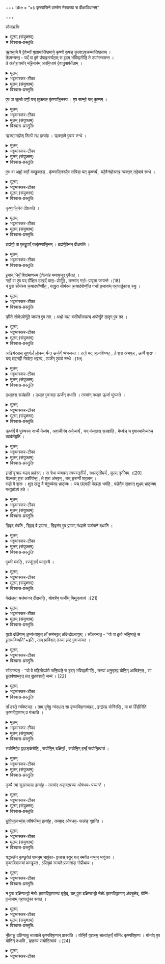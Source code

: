+++
title = "०३ कृष्णाजिने वस्त्रेण मेखलया च दीक्षाविधानम्"

+++
<div class="js_include" url="/vedAH_yajuH/taittirIyam/sArasvata-vibhAgaH/saMhitA/sarva-prastutiH/6/1/03_kRShNAjine_vastreNa_mekhalayA_cha_dIxAvidhAnam"  newLevelForH1="1" includeTitle="true">


सोमऋषिः

<details><summary>मूलम् (संयुक्तम्)</summary>

ऋ॒क्सा॒मे वै दे॒वेभ्यो॑ य॒ज्ञायाति॑ष्ठमाने॒ कृष्णो॑ रू॒पङ्कृ॒त्वाप॒क्रम्या॑तिष्ठता॒न्ते॑ऽमन्यन्त॒ यव्ँवा इ॒मे उ॑पाव॒र्त्स्यत॒स्स इ॒दम्भ॑विष्य॒तीति॒ ते उपा॑मन्त्रयन्त॒ ते अ॑होरा॒त्रयो॑र्महि॒मान॑मपनि॒धाय॑ दे॒वानु॒पाव॑र्तेताम्
</details>

<details open><summary>विश्वास-प्रस्तुतिः</summary>

ऋ॒क्सा॒मे वै दे॒वेभ्यो॑ य॒ज्ञायाति॑ष्ठमाने॒ कृष्णो॑ रू॒पङ् कृ॒त्वाऽप॒क्रम्या॑तिष्ठताम् ।  
ते॑ऽमन्यन्त॒ -
यव्ँ वा इ॒मे उ॑पाव॒र्त्स्यत॒स् स इ॒दम् भ॑विष्य॒तीति॒ ते उपा॑मन्त्रयन्त ।  
ते अ॑होरा॒त्रयो॑र् महि॒मान॑म् अपनि॒धाय॑ दे॒वानु॒पाव॑र्तेताम् ।
</details>

<details><summary>मूलम्</summary>

ऋ॒क्सा॒मे वै दे॒वेभ्यो॑ य॒ज्ञायाति॑ष्ठमाने॒ कृष्णो॑ रू॒पङ् कृ॒त्वाऽप॒क्रम्या॑तिष्ठताम् ।  
ते॑ऽमन्यन्त॒ -
यव्ँ वा इ॒मे उ॑पाव॒र्त्स्यत॒स् स इ॒दम् भ॑विष्य॒तीति॒ ते उपा॑मन्त्रयन्त ।  
ते अ॑होरा॒त्रयो॑र् महि॒मान॑म् अपनि॒धाय॑ दे॒वानु॒पाव॑र्तेताम् ।
</details>

<details><summary>भट्टभास्कर-टीका</summary>

1कृष्णाजिनेन दीक्षां विधास्यन् तद्गुणानाह - ऋक्सामे इति ॥ ऋक्च साम च ऋक्सामे, अचतुरादिसूत्रे अच्प्रत्ययान्तो निपात्यते । ते यज्ञार्थं देवेभ्यः अतिष्ठमाने अप्रकाशमाने अप्रकाशनहेतोः कृष्णमृगो भूत्वा तदीयं च रूपं कृत्वा देवसकाशादपक्रम्यातिष्ठतां कुत्रापि स्थिते । 'श्लाघह्नुञ्स्थाशपाम्' इति देवानां संप्रदानत्वम् । तिष्ठतेर्हेतौ शानच्, 'प्रकाशनस्थेयाख्ययोश्च' इत्यात्मनेपदम् । ते देवा अमन्यन्त यमिमे ऋक्सामे उपावर्त्स्यतः उपगन्तुमाभिमुख्येन वत्स्यतः स इदं विश्वं यागद्वारेण भविष्यति विश्वाधिपत्ये स्थास्यतीत्यर्थः । यद्वा - इदमिति क्रियाविशेषणम् । इदमत्र भविष्यति वर्धिष्यते एषा सर्वा विभूतिस्तस्येति यावत् । यद्वा - इदं विश्वं प्राप्स्यति, भू प्राप्तौ, आत्मनेपदी, चुरादिराधृषीयः, व्यत्ययेन परस्मैपदम् । 'वृद्भ्यस्स्यसनोः' इति वृतेः परस्मैपदम्, 'न वृद्भ्यश्चतुर्भ्यः' इतीट्प्रतिषेधः । एवमीदृशोरनयोर्महिमा । इमे च अस्मानुपहायापक्रान्ते, तत्किमिति तूष्णीमास्महे इतीत्थं संजातमतयो देवास्ते उपामन्त्रयन्त ते ऋक्सामे रहस्युपच्छन्दितवन्तः अस्मानुपावर्तेथामिति । अथ ते ऋक्सामे अहोरात्रयोर्महिमानं महनीयं गुणं शुक्लकृष्णरूपं अपनिधायापादाय आत्मनि निधाय कृष्णमृगात्मनि रूपे स्थापयित्वा । यद्वा - उपार्थे अपशब्दः, उपनिधाय तेन रूपेण देवानुपावर्तेतामुपागच्छताम् । महिमानमिति महच्छब्दादिमानिच्, महतेर्वा औणादिक इमनिच् ॥
</details>

<details><summary>मूलम् (संयुक्तम्)</summary>

ए॒ष वा ऋ॒चो वर्णो॒ यच्छु॒क्लङ्कृ॑ष्णाजि॒नस्यै॒ष साम्नो॒ यत्कृ॒ष्णम्
</details>

<details open><summary>विश्वास-प्रस्तुतिः</summary>

ए॒ष वा ऋ॒चो वर्णो॒ यच् छु॒क्लङ् कृ॑ष्णाजि॒नस्य ।
ए॒ष साम्नो॒ यत् कृ॒ष्णम् ।
</details>

<details><summary>मूलम्</summary>

ए॒ष वा ऋ॒चो वर्णो॒ यच् छु॒क्लङ् कृ॑ष्णाजि॒नस्य ।
ए॒ष साम्नो॒ यत् कृ॒ष्णम् ।
</details>

<details><summary>भट्टभास्कर-टीका</summary>

2कः पुनस्स महिमा? योहोरात्राभ्यां ऋक्सामयोस्सक्रान्तः सोद्यत्वे कृष्णमृगस्याजिने दृश्यते । तत्रापि को वा ऋचो महिमा, को वा साम्न इत्याह - एष वा इति ॥ एष वा ऋचो वर्णः अह्नः ऋचि संक्रान्तः । कः? यच्छुक्लं रूपं कृष्णाजिनस्य सम्बन्धि । एष साम्नो वर्णः रात्रेस्साम्नि संक्रान्तः, यत्कृष्णं रूपं कृष्णाजिनस्य ॥
</details>

<details><summary>मूलम् (संयुक्तम्)</summary>

ऋ॑क्सा॒मयो॒श्शिल्पे॑ स्थ॒ इत्या॑हर्क्सा॒मे ए॒वाव॑ रुन्ध
</details>

<details open><summary>विश्वास-प्रस्तुतिः</summary>

ऋ॒क्सा॒मयो॒श् शिल्पे॑ स्थ॒ इत्या॑ह । ऋ॒क्सा॒मे ए॒वाव॑ रुन्धे ।
</details>

<details><summary>मूलम्</summary>

ऋ॒क्सा॒मयो॒श् शिल्पे॑ स्थ॒ इत्या॑ह । ऋ॒क्सा॒मे ए॒वाव॑ रुन्धे ।
</details>

<details><summary>भट्टभास्कर-टीका</summary>

3अधुना अमुमेवार्थं मन्त्रार्थेऽपि प्रदर्शयति - ऋक्सामयोरिति ॥ शिल्पं कौशलं, ऋक्सामयोः कौशलोपार्जिते स्थ इति कृष्णाजिनस्य शुक्लकृष्णे राजी उच्येते । तस्मादेतदभिधानं ऋक्सामयोराप्त्यै भवति ॥
</details>

<details><summary>मूलम् (संयुक्तम्)</summary>

ए॒षः [17]  
वा अह्नो॒ वर्णो॒ यच्छु॒क्लङ्कृ॑ष्णाजि॒नस्यै॒ष रात्रि॑या॒ यत्कृ॒ष्णय्ँयदे॒वैन॑यो॒स्तत्र॒ न्य॑क्त॒न्तदे॒वाव॑ रुन्द्धे
</details>

<details open><summary>विश्वास-प्रस्तुतिः</summary>

ए॒षः वा अह्नो॒ वर्णो॒ यच्छु॒क्लङ् , कृ॑ष्णाजि॒नस्यै॒ष रात्रि॑या॒ यत् कृ॒ष्णय्ँ ,
यदे॒वैन॑यो॒स्तत्र॒ न्य॑क्त॒न् तदे॒वाव॑ रुन्धे ।
</details>

<details><summary>मूलम्</summary>

ए॒षः वा अह्नो॒ वर्णो॒ यच्छु॒क्लङ् , कृ॑ष्णाजि॒नस्यै॒ष रात्रि॑या॒ यत् कृ॒ष्णय्ँ ,
यदे॒वैन॑यो॒स्तत्र॒ न्य॑क्त॒न् तदे॒वाव॑ रुन्धे ।
</details>

<details><summary>भट्टभास्कर-टीका</summary>

4कतरः पुनस्तर्ह्यनयोरह्नो वर्णः, कतरो रात्रेरित्याह - एष वा इति ॥ यद्वा - पूर्वमृक्सामगुणत्वेन कृष्णाजिनस्य शुक्लकृष्णे स्तुते । अधुना अहोरात्रगुणत्वेन स्तोतुमाह - एष वा इति ॥ मन्त्रे ऋक्सामयोश्शिल्पे इति अहोरात्रयोश्शुक्लकृष्णे ऋक्सामसंक्रान्तरूपतयोच्येते; तथैवाह - यदेवैनयोरहोरात्रयोस्सम्बन्धि तत्र ऋक्सामयोः न्यक्तं तदेवावरुन्धे अव्यवधानेनैवाहरात्रगुणौ प्राप्नोति, न पुनः ऋक्सामद्वारेण । यं महिमानमृक्सामे प्राप्नुतां, तं स्वयमहोरात्रसकाशादेव प्राप्नोतीत्यर्थः । पूर्ववद्गतेरुदात्तत्वम्, ततः परस्य च स्वरितत्वम् ॥
</details>

<details><summary>मूलम् (संयुक्तम्)</summary>

कृ॒ष्णा॒जि॒नेन॑ दीक्षयति॒
</details>

<details open><summary>विश्वास-प्रस्तुतिः</summary>

कृ॒ष्णा॒जि॒नेन॑ दीक्षयति ।  
</details>

<details><summary>मूलम्</summary>

कृ॒ष्णा॒जि॒नेन॑ दीक्षयति ।  
</details>

<details><summary>भट्टभास्कर-टीका</summary>

5एवं स्तुत्वा इदानीं विधत्ते - कृष्णाजिनेन दीक्षयतीति ॥ दीक्षितं संयोजयतीत्यर्थः ॥
</details>

<details><summary>मूलम् (संयुक्तम्)</summary>

ब्रह्म॑णो॒ वा ए॒तद्रू॒पय्ँयत्कृ॑ष्णाजि॒नम्ब्रह्म॑णै॒वैन॑न्दीक्षयती॒मान्धियँ॒ शिक्ष॑माणस्य दे॒वेत्या॑ह यथाय॒जुरे॒वैतद्गर्भो॒ वा ए॒ष यद्दी॑क्षि॒त उल्ब॒व्ँवास॒ᳶ प्रोर्णु॑ते॒ तस्मा॑त् [18]  
गर्भा॒ᳶ प्रावृ॑ता जायन्ते॒ न पु॒रा सोम॑स्य क्र॒यादपो॑र्ण्वीत॒ यत्पु॒रा सोम॑स्य क्र॒याद॑पोर्ण्वी॒त गर्भाः॑ प्र॒जाना॑म्परा॒पातु॑कास्स्युᳵ क्री॒ते सोमेऽपो॑र्णुते॒ जाय॑त ए॒व तदथो॒ यथा॒ वसी॑याँसम्प्रत्यपोर्णु॒ते ता॒दृगे॒व तद्
</details>

<details open><summary>विश्वास-प्रस्तुतिः</summary>

ब्रह्म॑णो॒ वा ए॒तद्रू॒पय्ँ यत्कृ॑ष्णाजि॒नम् ।
ब्रह्म॑णै॒वैन॑न् दीक्षयति ।  
</details>

<details><summary>मूलम्</summary>

ब्रह्म॑णो॒ वा ए॒तद्रू॒पय्ँ यत्कृ॑ष्णाजि॒नम् ।
ब्रह्म॑णै॒वैन॑न् दीक्षयति ।  
</details>

<details><summary>भट्टभास्कर-टीका</summary>

6इदानीं स्तुत्यन्तरमाह - ब्रह्मण इति ॥ ब्रह्मणः ऋक्सामयोरित्यस्य मन्त्रस्य एतद्रूपं यत्कृष्णाजिनं नाम । केचिदाहुः - ब्रह्मणः परस्य वस्तुन एतद्रूपम् । व्यामिश्राकारत्वसाधर्म्यादेवमुक्तम्; यथा 'पुरुषं कृष्णपिङ्गलम्' इति ।
</details>

<details open><summary>विश्वास-प्रस्तुतिः</summary>

इ॒मान् धियँ॒ शिक्ष॑माणस्य दे॒वेत्या॑ह यथाय॒जुर् ए॒वैतत् ।  
गर्भो॒ वा ए॒ष यद् दी॑क्षि॒त उल्ब॒व्ँ वास॒ᳶ प्रोर्णु॑ते॒ , तस्मा॑त् गर्भा॒ᳶ प्रावृ॑ता जायन्ते ।[18]  
न पु॒रा सोम॑स्य क्र॒यादपो॑र्ण्वीत॒ , यत्पु॒रा सोम॑स्य क्र॒याद॑पोर्ण्वी॒त गर्भाः॑ प्र॒जाना॑म् परा॒पातु॑कास् स्युः ।
</details>

<details><summary>मूलम्</summary>

इ॒मान् धियँ॒ शिक्ष॑माणस्य दे॒वेत्या॑ह यथाय॒जुर् ए॒वैतत् ।  
गर्भो॒ वा ए॒ष यद् दी॑क्षि॒त उल्ब॒व्ँ वास॒ᳶ प्रोर्णु॑ते॒ , तस्मा॑त् गर्भा॒ᳶ प्रावृ॑ता जायन्ते ।[18]  
न पु॒रा सोम॑स्य क्र॒यादपो॑र्ण्वीत॒ , यत्पु॒रा सोम॑स्य क्र॒याद॑पोर्ण्वी॒त गर्भाः॑ प्र॒जाना॑म् परा॒पातु॑कास् स्युः ।
</details>

<details><summary>भट्टभास्कर-टीका</summary>

इमामित्यादि । एतं मन्त्रं यस्मादाह तस्माद्यथायजुरेव फलमवरुन्धे 'सं शिशाधि, दुरिता तरेम, अधि नावं रुहेम' इति यदनेन यजुषा आशास्यते तत्सर्वं प्राप्नोत्येवेत्यर्थः । पूर्ववद्यजुष्ट्वं वेदितव्यम् ॥ 'गर्भ इत्यादि ॥ गर्भः खल्वेष संजातः यो दीक्षितो भवति । तस्योल्बस्थानीयं वासः । उल्बं नाम गर्भावरणम् । प्रोर्णुत इति विधिः । वाससा छादयति दीक्षित आत्मानम् । तस्मादित्यादि । स्पष्टम् । प्रावृता इति । पूर्वपदप्रकृतिस्वरत्वम् । नापोर्ण्वीत नोद्धाटयेत् । परापातुकाः परापतनशीलाः स्युः । 'लषपत' इत्यादिना उकञ्, कृदुत्तरपदप्रकृतिस्वरत्वे 'ञ्नित्यादिर्नित्यम्' इत्याद्युदात्तत्वम् ।
</details>

<details open><summary>विश्वास-प्रस्तुतिः</summary>

क्री॒ते सोमेऽपो॑र्णुते॒ जाय॑त ए॒व तत् ।
अथो॒ यथा॒ वसी॑याँसम्प्रत्य् अपोर्णु॒ते ता॒दृग् ए॒व तद् ।
</details>

<details><summary>मूलम्</summary>

क्री॒ते सोमेऽपो॑र्णुते॒ जाय॑त ए॒व तत् ।
अथो॒ यथा॒ वसी॑याँसम्प्रत्य् अपोर्णु॒ते ता॒दृग् ए॒व तद् ।
</details>

<details><summary>भट्टभास्कर-टीका</summary>

क्रीते सोमेऽपोर्णुते प्रावृतमुष्णीषमिति विधिः । अपास्यतीत्यर्थः । जायत एव तज्जननं खल्वस्य तत् तदाऽसौ जायत इति वा । तिडः परत्वान्न निहन्यते, अदुपदेशाल्लसार्वधातुकानुदात्तत्वे 'ञ्नित्यादिर्नित्यम्' इत्याद्युदात्तत्वम् । अथो अपिच यथा वसीयांसं पूज्यगुर्वादिकं प्रति प्रावृतं वासोपोर्णुते तादृगेव तत् तत्तुल्यमेव तत् । अतिशयेन वसुमान् वसीयान् । ईयसुनि 'विन्मतोर्लुक्' 'टेः' इति टिलोपः । लक्षणादिना प्रतेः कर्मप्रवचनीयत्वाद्द्वितीया, 'गतिर्गतौ' इति मतेरनुदात्तत्वम् । 'तिङि चोदात्तवति' इत्यपशब्दस्य प्रादिसमासः । ननु 'प्रादिप्रसंगे कर्मप्रवचनीयानां प्रतिषेधः' इति । उच्यते - च्छान्दसत्वाददोषः । यद्वा - प्रत्यपोर्णुते उपचरति यथा वसीयांसमिति गतिसमासः । द्वितीया च कर्मण्येव । तदिव पश्यति 'त्यदादिषु दृशः' इति क्विन् 'क्विन्प्रत्ययस्य कुः' 'आ सर्वनाम्नः' इत्यात्वम्, कृदुत्तरपतदप्रकृतिस्वरत्वम् ॥
</details>

<details><summary>मूलम् (संयुक्तम्)</summary>

अङ्गि॑रसस्सुव॒र्गल्ँलो॒कय्ँयन्त॒ ऊर्ज॒व्व्ँय॑भजन्त॒ ततो॒ यद॒त्यशि॑ष्यत॒ ते श॒रा अ॑भव॒न्नूर्ग्वै श॒रा यच्छ॑र॒मयी॑ [19]  
मेख॑ला॒ भव॒त्यूर्ज॑मे॒वाव॑ रुन्द्धे
</details>

<details open><summary>विश्वास-प्रस्तुतिः</summary>

अङ्गि॑रसस् सुव॒र्गल्ँ लो॒कय् यँन्त॒ ऊर्ज॒व्ँ व्य॑भजन्त । ततो॒ यद् अ॒त्यशि॑ष्यत॒ , ते श॒रा अ॑भव॒न्न् , ऊर्ग्वै श॒राः ।  
यच् छ॑र॒मयी॒ मेख॑ला॒ भव॒त्य् , ऊर्ज॑म् ए॒वाव॑ रुन्धे ।[19]
</details>

<details><summary>मूलम्</summary>

अङ्गि॑रसस् सुव॒र्गल्ँ लो॒कय् यँन्त॒ ऊर्ज॒व्ँ व्य॑भजन्त । ततो॒ यद् अ॒त्यशि॑ष्यत॒ , ते श॒रा अ॑भव॒न्न् , ऊर्ग्वै श॒राः ।  
यच् छ॑र॒मयी॒ मेख॑ला॒ भव॒त्य् , ऊर्ज॑म् ए॒वाव॑ रुन्धे ।[19]
</details>

<details><summary>भट्टभास्कर-टीका</summary>

8अथ मेखलां विधास्यन् आह - अङ्गिरस इति ॥ ऊर्जं ऊर्जितमन्नं वलं वा व्यभजन्त व्यत्ययेनाभजन्त । ततः ऊर्जं यदत्यशिष्यत यत्किंचिदविभक्तमत्यरिच्यत ते शरा अभवन् । शरास्तृणविशेषाः । विकृत्यवस्थापेक्षं बहुवचनम् पुल्लिङ्गता च । ऊर्ग्वै शराः ऊर्क्प्रकृतिकत्वात् । यच्छरमयीत्यादि । 'नित्यं वृद्धशरादिभ्यः' इति मयट् । तस्मात् शरमय्या मेखलया दीक्षयतीति विधिरनुमीयते ॥
</details>

<details><summary>मूलम् (संयुक्तम्)</summary>

मध्य॒तस्सन्न॑ह्यति मध्य॒त ए॒वास्मा॒ ऊर्ज॑न्दधाति॒ तस्मा॑न्मध्य॒त ऊ॒र्जा भु॑ञ्जत...
</details>

<details open><summary>विश्वास-प्रस्तुतिः</summary>

म॒ध्य॒तस् सन्न॑ह्यति ।
म॒ध्य॒त ए॒वास्मा॒ ऊर्ज॑न् दधाति ।
तस्मा॑न् मध्य॒त ऊ॒र्जा भु॑ञ्जते ।
</details>

<details><summary>मूलम्</summary>

म॒ध्य॒तस् सन्न॑ह्यति ।
म॒ध्य॒त ए॒वास्मा॒ ऊर्ज॑न् दधाति ।
तस्मा॑न् मध्य॒त ऊ॒र्जा भु॑ञ्जते ।
</details>

<details><summary>भट्टभास्कर-टीका</summary>

9मध्यतस्सं नह्यति मेखलामिति विधिः ॥ मध्यत एव शरीर मध्य एव । अस्मा उर्जमन्नं बलं वा दधाति स्थापयति । यद्वा - मध्यमायामवस्थायाम् । तस्मात्सर्वेऽपि शरीरमध्ये मध्यमावस्थायां वा ऊर्जा भुञ्जते अन्नेन सहिता भवन्ति । बलेन वा उपलक्षिता भुञ्जते । विभक्तिव्यत्ययो वा । ऊर्ज भुञ्जते इत्यर्थः । 'आद्यादिभ्यस्तसिः' । 'सावेकाचः' इति ऊर्जेर्विभक्तेरुदात्तत्वम् ॥
</details>

<details><summary>मूलम् (संयुक्तम्)</summary>

ऊ॒र्ध्वव्ँ वै पुरु॑षस्य॒ नाभ्यै॒ मेध्य॑मवा॒चीन॑ममे॒ध्यय्ँयन्म॑ध्य॒तस्स॒न्नह्य॑ति॒ मेध्य॑ञ्चै॒वास्या॑मे॒ध्यञ्च॒ व्याव॑र्तय॒ति
</details>

<details open><summary>विश्वास-प्रस्तुतिः</summary>

ऊ॒र्ध्वव्ँ वै पुरु॑षस्य॒ नाभ्यै॒ मेध्य॑म् ,  अवा॒चीन॑म् अमे॒ध्यय्ँ ,
यन् म॑ध्य॒तस् स॒न्नह्य॑ति॒ , मेध्य॑ञ् च ए॒वास्या॑मे॒ध्यञ्च॒ व्याव॑र्तय॒ति ।
</details>

<details><summary>मूलम्</summary>

ऊ॒र्ध्वव्ँ वै पुरु॑षस्य॒ नाभ्यै॒ मेध्य॑म् ,  अवा॒चीन॑म् अमे॒ध्यय्ँ ,
यन् म॑ध्य॒तस् स॒न्नह्य॑ति॒ , मेध्य॑ञ् च ए॒वास्या॑मे॒ध्यञ्च॒ व्याव॑र्तय॒ति ।
</details>

<details><summary>भट्टभास्कर-टीका</summary>

10मध्यतस्सन्नहनस्य फलान्तरमाह - ऊर्ध्वमित्यादि ॥ नाभ्यै नाभ्याः षष्ठ्यर्थे चतुर्थी । मेध्यं मेधे भवं शुद्धम्, दिगादित्वाद्यत्, 'यतो नावः' इत्याद्युदात्तत्वम् । अवाचीनमधोभागः । अञ्चतेः क्विनि 'अचः' इति लोपे 'चौ' इति दीर्घत्वम्, 'विभाषाञ्चेरदिक्स्त्रियाम्' इति खः । अमेध्यममेधार्हम् । दण्डादिभ्यो यः, 'ययतोश्चातदर्थे' इत्युत्तरपदान्तोदात्तत्वम् । तस्मान्मध्यतस्सनहनेन अस्य मेध्यामेध्ये व्यावर्तयति विभागेनावस्थापयति ॥
</details>

<details><summary>मूलम् (संयुक्तम्)</summary>

इन्द्रो॑ वृ॒त्राय॒ वज्र॒म्प्राह॑र॒त्स त्रे॒धा व्य॑भव॒त्स्फ्यस्तृती॑यँ॒ रथ॒स्तृती॑य॒य्ँयूप॒स्तृती॑यम् [20]  
ये॑ऽन्तश्श॒रा अशी॑र्यन्त॒ ते श॒रा अ॑भव॒न्तच्छ॒राणाँ॑ शर॒त्वव्ँ वज्रो॒ वै श॒राः क्षुत्खलु॒ वै म॑नु॒ष्य॑स्य॒ भ्रातृ॑व्यो॒ यच्छ॑र॒मयी॒ मेख॑ला॒ भव॑ति॒ वज्रे॑णै॒व सा॒क्षात्क्षुध॒म्भ्रातृ॑व्यम्मध्य॒तोऽप॑ हते
</details>

<details open><summary>विश्वास-प्रस्तुतिः</summary>

इन्द्रो॑ वृ॒त्राय॒ वज्र॒म् प्राह॑रत् ।
स त्रे॒धा व्य॑भव॒त् स्फ्यस्तृती॑यँ॒ , रथ॒स्तृती॑य॒य्ँ , यूप॒स् तृती॑यम् ।[20]  
ये॑ऽन्तश् श॒रा अशी॑र्यन्त॒ , ते श॒रा अ॑भव॒न् , तच् छ॒राणाँ॑ शर॒त्वम् ।  
वज्रो॒ वै श॒राः ।
क्षुत् खलु॒ वै म॑नु॒ष्य॑स्य॒ भ्रातृ॑व्यः । यच् छ॑र॒मयी॒ मेख॑ला॒ भव॑ति॒ , वज्रे॑णै॒व सा॒क्षात् क्षुध॒म् भ्रातृ॑व्यम् मध्य॒तोऽप॑ हते ।
</details>

<details><summary>मूलम्</summary>

इन्द्रो॑ वृ॒त्राय॒ वज्र॒म् प्राह॑रत् ।
स त्रे॒धा व्य॑भव॒त् स्फ्यस्तृती॑यँ॒ , रथ॒स्तृती॑य॒य्ँ , यूप॒स् तृती॑यम् ।[20]  
ये॑ऽन्तश् श॒रा अशी॑र्यन्त॒ , ते श॒रा अ॑भव॒न् , तच् छ॒राणाँ॑ शर॒त्वम् ।  
वज्रो॒ वै श॒राः ।
क्षुत् खलु॒ वै म॑नु॒ष्य॑स्य॒ भ्रातृ॑व्यः । यच् छ॑र॒मयी॒ मेख॑ला॒ भव॑ति॒ , वज्रे॑णै॒व सा॒क्षात् क्षुध॒म् भ्रातृ॑व्यम् मध्य॒तोऽप॑ हते ।
</details>

<details><summary>भट्टभास्कर-टीका</summary>

11अथ मध्यतस्सन्नहनस्यैव तृतीयं फलं दर्शयति - इन्द्रो वृत्रायेति ॥ इन्द्रो वृत्रमसुरं हन्तुं वज्रं निर्माय प्राहरत् प्राहिणोत् । स वज्रस्त्रेधा विभक्तोभवत् स्फ्यादिरूपेण । वृत्रवधानन्तरं स्फ्यादियज्ञोपकरणभावेन त्रेधा विभक्तात्मा बभूवेति । यद्वा - इन्द्रेण प्रहितो वज्रस्तं हन्तुं तदीययज्ञे स्फ्यादिभावेन विभक्तात्माऽभवत् । तृतीयमिति । सामान्यरूपत्वान्नपुंसकत्वम् । वज्रतृतीयं स्फ्यो भवतीति । 'पूरणाद्भागे तीयादन्' । एवं रथयूपौ द्रष्टव्यौ । येऽन्तश्शरा अशीर्यन्त शीर्णाः क्षुद्रशकलाः शातनप्रभवाः ते शरा अभवम् । अन्तश्शीर्यन्ते इत्यन्तश्शराः । 'ऋदोरप्' थाथादिनोत्तरपदान्तोदात्तत्वम् । तच्छराणां शरत्वम् । यस्मादशीर्यन्त तस्माच्छरा अभवन् वज्रशकलात्मानश्शराः । किमनेनेत्याह - वज्रो वै शराः वज्रप्रभवत्वात् । शरशब्द उञ्छादिर्द्रष्टव्यः । अजन्तो वा पचादिर्द्रष्टव्यः । मनुष्यस्य क्षुत् भ्रातृव्यः शत्रुः । 'व्यन् सपत्ने' । यच्छरमयी मेखला मध्यतस्सन्नद्धा भवति वज्रेणैव साक्षात्क्षुधम् शत्रुभूतां भ्रातृव्यं मध्यतोपहते अपहन्ति । व्यत्ययेनात्मनेपदम् ॥
</details>

<details><summary>मूलम् (संयुक्तम्)</summary>

त्रि॒वृद्भ॑वति त्रि॒वृद्वै प्रा॒णस्त्रि॒वृत॑मे॒व प्रा॒णम्म॑ध्य॒तो यज॑माने दधाति
</details>

<details open><summary>विश्वास-प्रस्तुतिः</summary>

त्रि॒वृद् भ॑वति , त्रि॒वृद् वै प्रा॒णस् , त्रि॒वृत॑म् ए॒व प्रा॒णम् म॑ध्य॒तो यज॑माने दधाति ।
</details>

<details><summary>मूलम्</summary>

त्रि॒वृद् भ॑वति , त्रि॒वृद् वै प्रा॒णस् , त्रि॒वृत॑म् ए॒व प्रा॒णम् म॑ध्य॒तो यज॑माने दधाति ।
</details>

<details><summary>भट्टभास्कर-टीका</summary>

12त्रिवृद्भवतीति विधिः ॥ तिस्रो वृत्तयो यस्य स त्रिवृत् । अन्तोदात्तप्रकरणे 'त्रिचकादीनां छन्दसि' इत्युत्तरपदान्तोदात्तत्वम् । त्रिवृत्प्राणः, अपानोदानसहितत्वात् ॥
</details>

<details><summary>मूलम् (संयुक्तम्)</summary>

पृ॒थ्वी भ॑वति॒ रज्जू॑ना॒व्ँ व्यावृ॑त्त्यै॒
</details>

<details open><summary>विश्वास-प्रस्तुतिः</summary>

पृ॒थ्वी भ॑वति॒ , रज्जू॑ना॒व्ँ व्यावृ॑त्त्यै ।
</details>

<details><summary>मूलम्</summary>

पृ॒थ्वी भ॑वति॒ , रज्जू॑ना॒व्ँ व्यावृ॑त्त्यै ।
</details>

<details><summary>भट्टभास्कर-टीका</summary>

13पृथ्वी भवतीति विधिः ॥ पृथ्वी विस्तीर्णा रज्जूनां ततो व्यावृत्त्यै ॥
</details>

<details><summary>मूलम् (संयुक्तम्)</summary>

मेख॑लया॒ यज॑मानन्दीक्षयति॒ योक्त्रे॑ण॒ पत्नी॑म्मिथुन॒त्वाय॑ [21]  
</details>

<details open><summary>विश्वास-प्रस्तुतिः</summary>

मेख॑लया॒ यज॑मानन् दीक्षयति॒ , योक्त्रे॑ण॒ पत्नी॑म् मिथुन॒त्वाय॑ ।[21]  
</details>

<details><summary>मूलम्</summary>

मेख॑लया॒ यज॑मानन् दीक्षयति॒ , योक्त्रे॑ण॒ पत्नी॑म् मिथुन॒त्वाय॑ ।[21]  
</details>

<details><summary>भट्टभास्कर-टीका</summary>

14मेखलयेत्यादिविधिः ॥ वेणीग्रथिता मेखला । विपरीतं योक्त्रम् । मिथुनत्वाय रज्ज्वोः । यद्वा - पत्नीयजमानयोरेकरूप्ये हि रज्ज्वोस्स्वाभाविकं दम्पत्योर्मिथुनत्वं तिरोहितं स्यात् । तस्माद्रज्ज्वोः वैरूप्यं तयोर्मिथुनत्वरक्षार्थमिति । 'पत्युर्नो यज्ञसंयोगे' इति ङीब्नकारौ ॥
</details>

<details><summary>मूलम् (संयुक्तम्)</summary>

य॒ज्ञो दक्षि॑णाम॒भ्य॑ध्याय॒त्ताँ सम॑भव॒त्तदिन्द्रो॑ऽचाय॒त्सो॑ऽमन्यत॒ यो वा इ॒तो ज॑नि॒ष्यते॒ स इ॒दम्भ॑विष्य॒तीति॒ ताम्प्रावि॑श॒त्तस्या॒ इन्द्र॑ ए॒वाजा॑यत॒ सो॑ऽमन्यत॒ यो वै मदि॒तोऽप॑रो जनि॒ष्यते॒ स इ॒दम्भ॑विष्य॒तीति॒ तस्या॑ अनु॒मृश्य॒ योनि॒माच्छि॑न॒त्सा सू॒तव॑शाभव॒त्तत्सू॒तव॑शायै॒ जन्म॑ [22]  
ताँ हस्ते॒ न्य॑वेष्टयत॒ ताम्मृ॒गेषु॒ न्य॑दधा॒त्सा कृ॑ष्णविषा॒णाभ॑व॒दिन्द्र॑स्य॒ योनि॑रसि॒ मा मा॑ हिँसी॒रिति॑ कृष्णविषा॒णाम्प्र य॑च्छति॒
</details>

<details open><summary>विश्वास-प्रस्तुतिः</summary>

य॒ज्ञो दक्षि॑णाम् अ॒भ्य॑ध्याय॒त् ताँ सम॑भव॒त् तदिन्द्रो॑ऽचाय॒थ् ।
सो॑ऽमन्यत॒ - "यो वा इ॒तो ज॑नि॒ष्यते॒ स इ॒दम्भ॑विष्य॒ति"+इति॒ , ताम् प्रावि॑श॒त् तस्या॒ इन्द्र॑ ए॒वाजा॑यत ।  
</details>

<details><summary>मूलम्</summary>

य॒ज्ञो दक्षि॑णाम् अ॒भ्य॑ध्याय॒त् ताँ सम॑भव॒त् तदिन्द्रो॑ऽचाय॒थ् ।
सो॑ऽमन्यत॒ - "यो वा इ॒तो ज॑नि॒ष्यते॒ स इ॒दम्भ॑विष्य॒ति"+इति॒ , ताम् प्रावि॑श॒त् तस्या॒ इन्द्र॑ ए॒वाजा॑यत ।  
</details>

<details><summary>भट्टभास्कर-टीका</summary>

15अथ कृष्णविषाणां प्रतिविधास्यन् तदुत्पत्तिमाह - यज्ञो दक्षिणामित्यादि ॥ यज्ञात्मा दक्षिणामकामयत तां समभवत्समगृह्णात् मिथुन्यभवत् । तदिन्द्रोचायत् । चायृ पूजानिशामनयोः, जातवान् । अथ सोमन्यत यो वा इतो दक्षिणाया जनिष्यते स इदं विश्वं भविष्यति इदं सर्वं तदधीनं भविष्यति । यद्वा - स इदं विश्वं प्राप्स्यति विश्वस्य स्वामी भविष्यति, तस्मादस्या अहं जनिषीयेति समालोच्य तां प्राविशदिन्द्रः । ततस्तस्या इन्द्र एव पुत्रोजायत ।
</details>

<details open><summary>विश्वास-प्रस्तुतिः</summary>

सो॑ऽमन्यत॒ - "यो वै मदि॒तोऽप॑रो जनि॒ष्यते॒ स इ॒दम् भ॑विष्य॒ती"ति॒ , तस्या॑ अनु॒मृश्य॒ योनि॒म् आच्छि॑न॒त् , सा सू॒तव॑शाभव॒त् तत् सू॒तव॑शायै॒ जन्म॑ । [22]  
</details>

<details><summary>मूलम्</summary>

सो॑ऽमन्यत॒ - "यो वै मदि॒तोऽप॑रो जनि॒ष्यते॒ स इ॒दम् भ॑विष्य॒ती"ति॒ , तस्या॑ अनु॒मृश्य॒ योनि॒म् आच्छि॑न॒त् , सा सू॒तव॑शाभव॒त् तत् सू॒तव॑शायै॒ जन्म॑ । [22]  
</details>

<details><summary>भट्टभास्कर-टीका</summary>

सोमन्यत पुनरपि मिथुनीभवन्तौ तौ दृष्ट्वा इन्द्रोचिन्तयत् यो मत्तोप्यपरः इतो जनिष्यते स इदं भविष्यति । तस्मान्मत्तोपरो यथाऽस्या न जनिष्यते तथा कर्तव्यमिति सोनुमृश्य विचार्य तस्या योनिमाच्छिनत् सा सूतवशाऽभवत् सकृत्प्रसूता वन्ध्याऽभवत् । सूतेन कृता वशा सूतवशा, सूत्या कृतं वशात्वमिति कृत्वा तृतीयापूर्वपदप्रकृतिस्वरत्वम् । तदिदं सूतवशायै जन्म । षष्ठ्यर्थे चतुर्थी ।
</details>

<details open><summary>विश्वास-प्रस्तुतिः</summary>

ताँ हस्ते॒ न्य॑वेष्टयत॒ । ताम् मृ॒गेषु॒ न्य॑दधा॒त्
सा कृ॑ष्णविषा॒णाभ॑व॒द् , इन्द्र॑स्य॒ योनि॑रसि॒ , मा मा॑ हिँसी॒रिति॑ कृष्णविषा॒णाम् प्र य॑च्छति ।
</details>

<details><summary>मूलम्</summary>

ताँ हस्ते॒ न्य॑वेष्टयत॒ । ताम् मृ॒गेषु॒ न्य॑दधा॒त्
सा कृ॑ष्णविषा॒णाभ॑व॒द् , इन्द्र॑स्य॒ योनि॑रसि॒ , मा मा॑ हिँसी॒रिति॑ कृष्णविषा॒णाम् प्र य॑च्छति ।
</details>

<details><summary>भट्टभास्कर-टीका</summary>

अथेन्द्रस्तां योनिं हस्ते न्यवेष्टयत । अथ तां योनिं मृगेषु न्यदधात् निहितवान् सा कृष्णविषाणाऽभवत् । इन्द्रस्येत्यादिविधिः । प्रयच्छति यजमानाय ददाति ॥
</details>

<details><summary>मूलम् (संयुक्तम्)</summary>

सयो॑निमे॒व य॒ज्ञङ्क॑रोति॒ सयो॑नि॒न्दक्षि॑णाँ॒ सयो॑नि॒मिन्द्रँ॑ सयोनि॒त्वाय॑
</details>

<details open><summary>विश्वास-प्रस्तुतिः</summary>

सयो॑निमे॒व य॒ज्ञङ्क॑रोति॒ , सयो॑नि॒न् दक्षि॑णाँ॒ , सयो॑नि॒म् इन्द्रँ॑ सयोनि॒त्वाय॑ ।
</details>

<details><summary>मूलम्</summary>

सयो॑निमे॒व य॒ज्ञङ्क॑रोति॒ , सयो॑नि॒न् दक्षि॑णाँ॒ , सयो॑नि॒म् इन्द्रँ॑ सयोनि॒त्वाय॑ ।
</details>

<details><summary>भट्टभास्कर-टीका</summary>

16फलमाह - सयोनिमिति ॥ तत्र दक्षिणा योनिमती । यज्ञस्तद्योन्यभिध्यायी । इन्द्रोपि तस्या योनेर्जातः । त इमे सर्वेऽपि तस्या योन्यभावादयोनयस्स्युः । कृष्णविषाणाप्रदानेन तु सर्वेऽपि यज्ञादयो योनिमन्तः कृता भवन्ति । सह योन्या वर्तते इति । 'तेन सहेति तुल्ययोगे' इति बहुव्रीहौ पूर्वपदप्रकृतिस्वरत्वम्, 'वोपसर्जनस्य' इति सभावः । सयोनित्वाय भवत्यात्मनोपि ॥
</details>

<details><summary>मूलम् (संयुक्तम्)</summary>

कृ॒ष्यै त्वा॑ सुस॒स्याया॒ इत्या॑ह॒ तस्मा॑दकृष्टप॒च्या ओष॑धयᳶ पच्यन्ते
</details>

<details open><summary>विश्वास-प्रस्तुतिः</summary>

कृ॒ष्यै त्वा॑ सुस॒स्याया॒ इत्या॑ह॒ - तस्मा॑द् अकृष्टप॒च्या ओष॑धयᳶ पच्यन्ते ।
</details>

<details><summary>मूलम्</summary>

कृ॒ष्यै त्वा॑ सुस॒स्याया॒ इत्या॑ह॒ - तस्मा॑द् अकृष्टप॒च्या ओष॑धयᳶ पच्यन्ते ।
</details>

<details><summary>भट्टभास्कर-टीका</summary>

17कृष्यै त्वेति लोष्टोन्नयनमन्त्रोयम् ॥ अकृष्टपच्याः । राजसूयादौ 'अकृष्टे चेति वक्तव्यम्' इति यः, कृदुत्तरपदप्रकृतिस्वरत्वम् । यद्वा - कृष्टं क्षेत्रमेव अकृष्टपच्यं, तत्र हि ताः पच्यन्ते । य एव राजसूयादौ कृष्टपच्यशब्दो निष्पद्यते ततो बहुव्रीहौ 'नङ्सुभ्याम्' इत्युत्तरपदान्तोदात्तत्वम्, पच्यन्ते इति कर्मवद्भावात् । यद्वा - कृष्टे पच्यन्ते इति कृष्टपच्याः, न कष्टपच्याः अकृष्टपच्याः, अतादृक्स्वभावात्स्वयमेव पच्यन्ते इति अव्ययपूर्वपदप्रकृतिस्वरत्वं व्यत्ययेन प्रवर्तते ॥
</details>

<details><summary>मूलम् (संयुक्तम्)</summary>

सुपिप्प॒लाभ्य॒स्त्वौष॑धीभ्य॒ इत्या॑ह॒ तस्मा॒दोष॑धय॒ᳶ फल॑ङ्गृह्णन्ति॒
</details>

<details open><summary>विश्वास-प्रस्तुतिः</summary>

सु॒पि॒प्प॒लाभ्य॒॑स् त्वौष॑धीभ्य॒ इत्या॑ह॒ , तस्मा॒द् ओष॑धय॒ᳶ फल॑ङ् गृह्णन्ति ।
</details>

<details><summary>मूलम्</summary>

सु॒पि॒प्प॒लाभ्य॒॑स् त्वौष॑धीभ्य॒ इत्या॑ह॒ , तस्मा॒द् ओष॑धय॒ᳶ फल॑ङ् गृह्णन्ति ।
</details>

<details><summary>भट्टभास्कर-टीका</summary>

18सुपिप्पलाभ्य इति दक्षिणे गोदाने कण्डूयनमन्त्रः ॥ यस्मात्सुपिप्पलाभ्यः शोभनफलाभ्य इत्याह, तस्मादोषधयः फलं गृह्णन्ति ॥
</details>

<details><summary>मूलम् (संयुक्तम्)</summary>

यद्धस्ते॑न [23]  
क॒ण्डू॒येत॑ पामन॒म्भावु॑काᳶ प्र॒जास्स्यु॒र्यत्स्मये॑त नग्न॒म्भावु॑काᳵ कृष्णविषा॒णया॑ कण्डूयतेऽपि॒गृह्य॑ स्मयते प्र॒जाना॑ङ्गोपी॒थाय॒ न पु॒रा दक्षि॑णाभ्यो॒ नेतोः॑ कृष्णविषा॒णामव॑ चृते॒द्यत्पु॒रा दक्षि॑णाभ्यो॒ नेतोः॑ कृष्णविषा॒णाम॑वचृ॒तेद्योनि॑ᳶ प्र॒जाना॑म्परा॒पातु॑का स्यान्
</details>

<details open><summary>विश्वास-प्रस्तुतिः</summary>

यद्धस्ते॑न क॒ण्डू॒येत॑ पामन॒म् भावु॑काᳶ प्र॒जास् स्यु॒र् यत् स्मये॑त नग्न॒म् भावु॑काः ।  
कृ॒ष्ण॒वि॒षा॒णया॑ कण्डूयत , ऽपि॒गृह्य॑ स्मयते प्र॒जाना॑ङ् गोपी॒थाय ।
</details>

<details><summary>मूलम्</summary>

यद्धस्ते॑न क॒ण्डू॒येत॑ पामन॒म् भावु॑काᳶ प्र॒जास् स्यु॒र् यत् स्मये॑त नग्न॒म् भावु॑काः ।  
कृ॒ष्ण॒वि॒षा॒णया॑ कण्डूयत , ऽपि॒गृह्य॑ स्मयते प्र॒जाना॑ङ् गोपी॒थाय ।
</details>

<details><summary>भट्टभास्कर-टीका</summary>

19यद्धस्तेनेत्यादि ॥ पामनंभावुकाः पामान्यासां सन्तीति पामनाः, पामादित्वान्नप्रत्ययः, पामना भवन्तीति पामनंभावुकाः । 'कर्तरि भुवः खिष्णुच्खुखञौ' इति व्यत्ययेन पामनेऽपि भवति, 'खित्यनव्ययस्य' इति मुम्, कृदुत्तरपदप्रकृतिस्वरत्वम् । यत्स्मयेत हसेत् नग्नंभावुकाः प्रजास्स्युरित्येव । नग्ना भवन्ति ताच्छील्येनेति नग्नंभावुकाः, पूर्ववत्प्रत्ययादि । तस्मात् कृष्णविषाणया कण्डूयते, न हस्तेन । अपिगृह्य स्मयते अपिधाय मुखं
स्मयते चेति विधिः । गोपीथाय रक्षणार्थम् । 'निशीथगोपीथावसथाः' इति निपात्यते ।
</details>

<details open><summary>विश्वास-प्रस्तुतिः</summary>

न पु॒रा दक्षि॑णाभ्यो॒ नेतोः॑ कृष्णविषा॒णामव॑ चृते॒द्, यत् पु॒रा दक्षि॑णाभ्यो॒ नेतोः॑ कृष्णविषा॒णाम् अ॑वचृ॒तेद्, योनि॑ᳶ प्र॒जाना॑म् परा॒पातु॑का स्यात् ।
</details>

<details><summary>मूलम्</summary>

न पु॒रा दक्षि॑णाभ्यो॒ नेतोः॑ कृष्णविषा॒णामव॑ चृते॒द्, यत् पु॒रा दक्षि॑णाभ्यो॒ नेतोः॑ कृष्णविषा॒णाम् अ॑वचृ॒तेद्, योनि॑ᳶ प्र॒जाना॑म् परा॒पातु॑का स्यात् ।
</details>

<details><summary>भट्टभास्कर-टीका</summary>

न पुरेति निषेधविधिः । दक्षिणानयनात्प्राक् कृष्णविषाणां नावचूतेत् न मुञ्चेत् । नयतेर्भावलक्षणे तोसुन् । दक्षिणाभ्य इति । षष्ठ्यर्थे चतुर्थी । चृततिर्हिंसार्थकस्तौदादिकः । यदवचृतेत् यन्मुश्चेत् । अदुपदेशाल्लसार्वधातुकानुदात्तत्वे शस्यैवोदात्तत्वम् । प्रजानां योनिः परापातुका परापतनशीला स्यात् । पूर्ववदुकञ् ॥
</details>

<details><summary>मूलम् (संयुक्तम्)</summary>

नी॒तासु॒ दक्षि॑णासु॒ चात्वा॑ले कृष्णविषा॒णाम्प्रास्य॑ति॒ योनि॒र्वै य॒ज्ञस्य॒ चात्वा॑ल॒य्ँयोनि॑ᳵ कृष्णविषा॒णा योना॑वे॒व योनि॑न्दधाति य॒ज्ञस्य॑ सयोनि॒त्वाय॑ ॥ [24]  
</details>

<details open><summary>विश्वास-प्रस्तुतिः</summary>

नी॒तासु॒ दक्षि॑णासु॒ चात्वा॑ले कृष्णविषा॒णाम् प्रास्य॑ति ।
योनि॒र्वै य॒ज्ञस्य॒ चात्वा॑ल॒य्ँ योनि॑ᳵ कृष्णविषा॒णा । योना॑व् ए॒व योनि॑न् दधाति , य॒ज्ञस्य॑ सयोनि॒त्वाय॑ ॥ [24]  
</details>

<details><summary>मूलम्</summary>

नी॒तासु॒ दक्षि॑णासु॒ चात्वा॑ले कृष्णविषा॒णाम् प्रास्य॑ति ।
योनि॒र्वै य॒ज्ञस्य॒ चात्वा॑ल॒य्ँ योनि॑ᳵ कृष्णविषा॒णा । योना॑व् ए॒व योनि॑न् दधाति , य॒ज्ञस्य॑ सयोनि॒त्वाय॑ ॥ [24]  
</details>

<details><summary>भट्टभास्कर-टीका</summary>

20तस्मात् नीतास्वित्यादिविघिः ॥ प्रास्यति प्रत्यस्येत् । योनिरित्यादि । चात्वालं यज्ञस्य योनिः धिष्ण्योपवनादेः प्रकृतत्वात् । कृष्णविषाणाया योनित्वमुक्तमेव । तस्माद्योनावेव योनिं स्थापयति, यदियं चात्वाले प्रास्यते, तस्मादेतद्यज्ञस्य सयोनित्वाय भवति, योनेरपरित्यागात् ॥

इति षष्ठे प्रथमे तृतीयोनुवाकः ॥  
</details>

</div>
